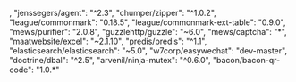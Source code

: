 ,
"jenssegers/agent": "^2.3",
"chumper/zipper": "^1.0.2",
"league/commonmark": "0.18.5",
"league/commonmark-ext-table": "0.9.0",
"mews/purifier": "2.0.8",
"guzzlehttp/guzzle": "~6.0",
"mews/captcha": "*",
"maatwebsite/excel": "~2.1.10",
"predis/predis": "^1.1",
"elasticsearch/elasticsearch": "~5.0",
"w7corp/easywechat": "dev-master",
"doctrine/dbal": "^2.5",
"arvenil/ninja-mutex": "^0.6.0",
"bacon/bacon-qr-code": "1.0.*"